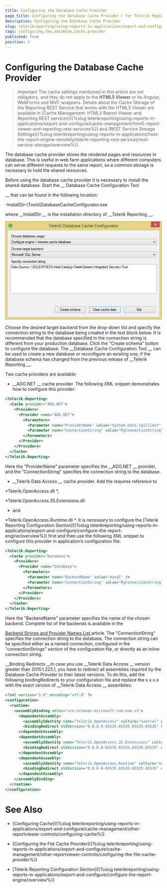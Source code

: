 ```yaml
---
title: Configuring the Database Cache Provider
page_title: Configuring the Database Cache Provider | for Telerik Reporting Documentation
description: Configuring the Database Cache Provider
slug: telerikreporting/using-reports-in-applications/export-and-configure/cache-management/other-reportviewer-controls/configuring-the-database-cache-provider
tags: configuring,the,database,cache,provider
published: True
position: 3
---
```


# Configuring the Database Cache Provider



>important The cache settings mentioned in this article are not obligatory, and they do not apply to the           __HTML5 Viewer__  or its Angular, WebForms and MVC wrappers. Details about the Cache Storage of the Reporting REST          Service that works with the HTML5 Viewer are available in          [Cache Management: HTML5 Report Viewer and Reporting REST services]({%slug telerikreporting/using-reports-in-applications/export-and-configure/cache-management/html5-report-viewer-and-reporting-rest-services%})          and [REST Service Storage Settings]({%slug telerikreporting/using-reports-in-applications/host-the-report-engine-remotely/telerik-reporting-rest-services/rest-service-storage/overview%}).        


The database cache provider stores the rendered pages and resources in database. This is useful in web farm
        applications where different computers can serve different requests to the same report, so a common storage is necessary to hold
        the shared resources.
      


Before using the database cache provider it is necessary to install the shared database. Start the 
__          Database Cache
          Configuration Tool
        
__ that can be found in the following location:
      


-InstallDir-\Tools\DatabaseCacheConfigurator.exe


where 
__InstallDir
__ is the installation directory of 
__Telerik Reporting
__.
      
  
  ![](images/SessionState/sessionmanagement3.png)

Choose the desired target backend from the drop-down list and specify the connection string to the database being created in the text
        block below. It is recommended that the database specified in the connection string is different from your production database. Click the
        "Create schema" button to configure the database. The 
__Database Cache Configuration Tool
__ can be used to create a new database
        or reconfigure an existing one, if the database schema has changed from the previous release of 
__Telerik Reporting
__.
      


Two cache providers are available:


* __ADO.NET
__ cache provider.
            The following XML snippet demonstrates how to configure this provider:
          


	
````xml
<Telerik.Reporting>
  <Cache provider="ADO.NET">
    <Providers>
      <Provider name="ADO.NET">
        <Parameters>
          <Parameter name="ProviderName" value="System.Data.SqlClient" />
          <Parameter name="ConnectionString" value="MyConnectionString" />
        </Parameters>
      </Provider>
    </Providers>
  </Cache>
</Telerik.Reporting>

````


Here the "ProviderName" parameter specifies the 
__ADO.NET
__ provider, and the "ConnectionString" specifies the connection string to the database.
          


* __Telerik Data Access
__ cache provider.
            Add the requires reference to
            
*Telerik.OpenAccess.dll
*,
            
*Telerik.OpenAccess.35.Extensions.dll
* and
            
*Telerik.OpenAccess.Runtime.dll
*.
            It is necessary to configure the 
[Telerik Reporting Configuration Section]({%slug telerikreporting/using-reports-in-applications/export-and-configure/configure-the-report-engine/overview%})
 first and then use the following XML snippet to
            configure this provider in application’s configuration file:
          


	
````xml
<Telerik.Reporting>
  <Cache provider="Database">
    <Providers>
      <Provider name="Database">
        <Parameters>
          <Parameter name="BackendName" value="mssql" />
          <Parameter name="ConnectionString" value="MyConnectionString" />
        </Parameters>
      </Provider>
    </Providers>
  </Cache>
</Telerik.Reporting>

````


Here the "BackendName" parameter specifies the name of the chosen backend. Complete list of the backends is available in the
            
[Backend Strings and Provider Names List
](http://docs.telerik.com/data-access/developers-guide/database-specifics/database-specifics-backend-strings-provider-names-list
) article. The "ConnectionString" specifies the connection string to the database.
            The connection string can be specified either as a named connection, configured in the "connectionStrings" section of the configuration file, or directly
            as an inline connection string.
          
__Binding Redirects
__In case you use 
__Telerik Data Access
__ version greater than 2015.1.225.1, you have to redirect all assemblies required by the Database Cache Provider to their
            latest versions. To do this, add the following bindingRedirects to your configuration file and replace the x.x.x.x with the exact version of 
__Telerik Data Access
__ assemblies:
          


	
````xml
<?xml version="1.0" encoding="utf-8" ?>
<configuration>
  <runtime>
    <assemblyBinding xmlns="urn:schemas-microsoft-com:asm.v1">
      <dependentAssembly>
        <assemblyIdentity name="Telerik.OpenAccess" culture="neutral" publicKeyToken="7ce17eeaf1d59342"/>
        <bindingRedirect oldVersion="0.0.0.0-65535.65535.65535.65535" newVersion="x.x.x.x"/>
      </dependentAssembly>
      <dependentAssembly>
        <assemblyIdentity name="Telerik.OpenAccess.35.Extensions" culture="neutral" publicKeyToken="7ce17eeaf1d59342"/>
        <bindingRedirect oldVersion="0.0.0.0-65535.65535.65535.65535" newVersion="x.x.x.x"/>
      </dependentAssembly>
      <dependentAssembly>
        <assemblyIdentity name="Telerik.OpenAccess.Runtime" culture="neutral" publicKeyToken="7ce17eeaf1d59342"/>
        <bindingRedirect oldVersion="0.0.0.0-65535.65535.65535.65535" newVersion="x.x.x.x"/>
      </dependentAssembly>
    </assemblyBinding>
  </runtime>
</configuration>

````




# See Also


 * [Configuring Cache]({%slug telerikreporting/using-reports-in-applications/export-and-configure/cache-management/other-reportviewer-controls/configuring-cache%})


 * [Configuring the File Cache Provider]({%slug telerikreporting/using-reports-in-applications/export-and-configure/cache-management/other-reportviewer-controls/configuring-the-file-cache-provider%})


 * [Telerik Reporting Configuration Section]({%slug telerikreporting/using-reports-in-applications/export-and-configure/configure-the-report-engine/overview%})

